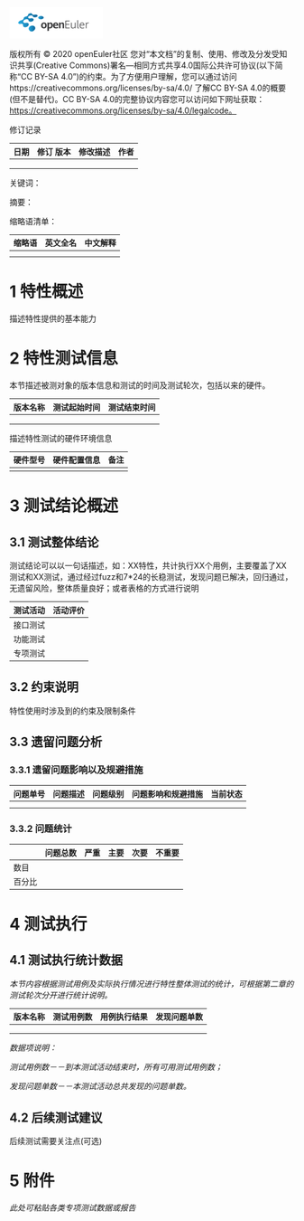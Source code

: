 ![openEuler ico](../../images/openEuler.png)

版权所有 © 2020  openEuler社区
 您对“本文档”的复制、使用、修改及分发受知识共享(Creative Commons)署名—相同方式共享4.0国际公共许可协议(以下简称“CC BY-SA 4.0”)的约束。为了方便用户理解，您可以通过访问https://creativecommons.org/licenses/by-sa/4.0/ 了解CC BY-SA 4.0的概要 (但不是替代)。CC BY-SA 4.0的完整协议内容您可以访问如下网址获取：https://creativecommons.org/licenses/by-sa/4.0/legalcode。

修订记录

| 日期 | 修订   版本 | 修改描述 | 作者 |
| ---- | ----------- | -------- | ---- |
|      |             |          |      |
|      |             |          |      |
|      |             |          |      |

 关键词： 

 

摘要：

 

缩略语清单：

| 缩略语 | 英文全名 | 中文解释 |
| ------ | -------- | -------- |
|        |          |          |
|        |          |          |

# 1     特性概述

描述特性提供的基本能力

# 2     特性测试信息

本节描述被测对象的版本信息和测试的时间及测试轮次，包括以来的硬件。

| 版本名称 | 测试起始时间 | 测试结束时间 |
| -------- | ------------ | ------------ |
|          |              |              |
|          |              |              |
|          |              |              |

描述特性测试的硬件环境信息

| 硬件型号 | 硬件配置信息 | 备注 |
| -------- | ------------ | ---- |
|          |              |      |

# 3     测试结论概述

## 3.1   测试整体结论

测试结论可以以一句话描述，如：XX特性，共计执行XX个用例，主要覆盖了XX测试和XX测试，通过经过fuzz和7*24的长稳测试，发现问题已解决，回归通过，无遗留风险，整体质量良好；或者表格的方式进行说明

| 测试活动 | 活动评价 |
| -------- | -------- |
| 接口测试 |          |
| 功能测试 |          |
| 专项测试 |          |

## 3.2   约束说明

特性使用时涉及到的约束及限制条件

## 3.3   遗留问题分析

### 3.3.1 遗留问题影响以及规避措施

| 问题单号 | 问题描述 | 问题级别 | 问题影响和规避措施 | 当前状态 |
| -------- | -------- | -------- | ------------------ | -------- |
|          |          |          |                    |          |
|          |          |          |                    |          |

### 3.3.2 问题统计

|        | 问题总数 | 严重 | 主要 | 次要 | 不重要 |
| ------ | -------- | ---- | ---- | ---- | ------ |
| 数目   |          |      |      |      |        |
| 百分比 |          |      |      |      |        |

# 4     测试执行

## 4.1   测试执行统计数据

*本节内容根据测试用例及实际执行情况进行特性整体测试的统计，可根据第二章的测试轮次分开进行统计说明。*

| 版本名称 | 测试用例数 | 用例执行结果 | 发现问题单数 |
| -------- | ---------- | ------------ | ------------ |
|          |            |              |              |
|          |            |              |              |
|          |            |              |              |

*数据项说明：*

*测试用例数－－到本测试活动结束时，所有可用测试用例数；*

*发现问题单数－－本测试活动总共发现的问题单数。*

## 4.2   后续测试建议

后续测试需要关注点(可选)

# 5     附件

*此处可粘贴各类专项测试数据或报告*

 



 

 